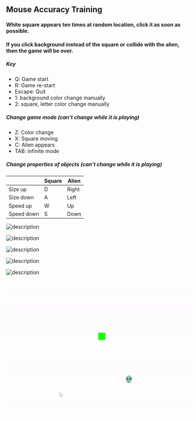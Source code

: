 ## Mouse Accuracy Training

#### White square appears ten times at random location, click it as soon as possible.
#### If you click background instead of the square or collide with the alien, then the game will be over.


##### Key
* Q: Game start
* R: Game re-start
* Escape: Quit
* 1: background color change manually
* 2: square, letter color change manually


##### Change game mode (can’t change while it is playing)
* Z: Color change
* X: Square moving
* C: Alien appears
* TAB: infinite mode


##### Change properties of objects (can’t change while it is playing)

  
||Square|Alien
---|---|---|
Size up | D | Right
Size down | A | Left
Speed up | W | Up
Speed down | S | Down


![description](description/des1.png)

![description](description/des2.png)

![description](description/des3.png)

![description](description/des4.png)

![description](description/des5.png)

![description](description/des6.gif)

